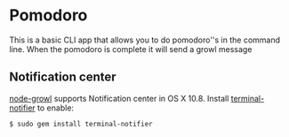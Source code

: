 # Pomodoro

This is a basic CLI app that allows you to do pomodoro''s  in the command line. When the pomodoro is complete it will send a growl message

## Notification center

[node-growl](https://github.com/visionmedia/node-growl) supports Notification center in OS X 10.8. Install [terminal-notifier](https://github.com/alloy/terminal-notifier) to enable:

  	$ sudo gem install terminal-notifier
